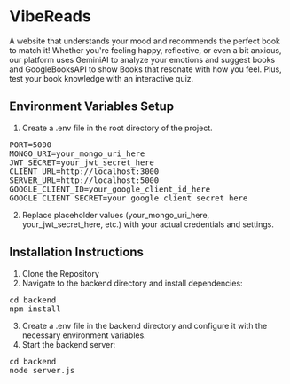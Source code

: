 # VibeReads
A website that understands your mood and recommends the perfect book to match it! Whether you're feeling happy, reflective, or even a bit anxious, our platform uses GeminiAI to analyze your emotions and suggest books and GoogleBooksAPI to show Books that resonate with how you feel. Plus, test your book knowledge with an interactive quiz.<br>
## Environment Variables Setup
1. Create a .env file in the root directory of the project.
<pre>PORT=5000
MONGO_URI=your_mongo_uri_here
JWT_SECRET=your_jwt_secret_here
CLIENT_URL=http://localhost:3000
SERVER_URL=http://localhost:5000
GOOGLE_CLIENT_ID=your_google_client_id_here
GOOGLE_CLIENT_SECRET=your_google_client_secret_here</pre>
2. Replace placeholder values (your_mongo_uri_here, your_jwt_secret_here, etc.) with your actual credentials and settings.
## Installation Instructions ##
1. Clone the Repository<br>
2. Navigate to the backend directory and install dependencies:
<pre>cd backend
npm install</pre>
3. Create a .env file in the backend directory and configure it with the necessary environment variables.<br>
4. Start the backend server:
<pre>cd backend
node server.js</pre>
